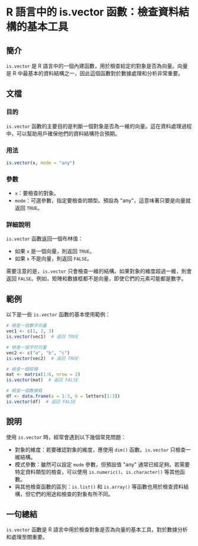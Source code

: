 <!--
Meta Description: # R 語言中的 is.vector 函數：檢查資料結構的基本工具 ## 簡介 `is.vector` 是 R 語言中的一個內建函數，用於檢查給定的對象是否為向量。向量是 R 中最基本的資料結構之一，因此這個函數對於數據處理和分析非常重要。 ## 文檔 ### 目的 `is.vector` 函數的主...
Meta Keywords: vector, true, false, mode, any
-->

# R 語言中的 is.vector 函數：檢查資料結構的基本工具

## 簡介
`is.vector` 是 R 語言中的一個內建函數，用於檢查給定的對象是否為向量。向量是 R 中最基本的資料結構之一，因此這個函數對於數據處理和分析非常重要。

## 文檔
### 目的
`is.vector` 函數的主要目的是判斷一個對象是否為一維的向量。這在資料處理過程中，可以幫助用戶確保他們的資料結構符合預期。

### 用法
```R
is.vector(x, mode = "any")
```

### 參數
- `x`：要檢查的對象。
- `mode`：可選參數，指定要檢查的類型。預設為 "any"，這意味著只要是向量就返回 `TRUE`。

### 詳細說明
`is.vector` 函數返回一個布林值：
- 如果 `x` 是一個向量，則返回 `TRUE`。
- 如果 `x` 不是向量，則返回 `FALSE`。

需要注意的是，`is.vector` 只會檢查一維的結構。如果對象的維度超過一維，則會返回 `FALSE`。例如，矩陣和數據框都不是向量，即使它們的元素可能都是數字。

## 範例
以下是一些 `is.vector` 函數的基本使用範例：

```R
# 檢查一個數字向量
vec1 <- c(1, 2, 3)
is.vector(vec1)  # 返回 TRUE

# 檢查一個字符向量
vec2 <- c("a", "b", "c")
is.vector(vec2)  # 返回 TRUE

# 檢查一個矩陣
mat <- matrix(1:6, nrow = 2)
is.vector(mat)  # 返回 FALSE

# 檢查一個數據框
df <- data.frame(a = 1:3, b = letters[1:3])
is.vector(df)  # 返回 FALSE
```

## 說明
使用 `is.vector` 時，經常會遇到以下幾個常見問題：
- 對象的維度：若要確認對象的維度，應使用 `dim()` 函數。`is.vector` 只檢查一維結構。
- 模式參數：雖然可以設定 `mode` 參數，但預設值 "any" 通常已經足夠。若需要特定資料類型的檢查，可以使用 `is.numeric()`、`is.character()` 等其他函數。
- 與其他檢查函數的區別：`is.list()` 和 `is.array()` 等函數也用於檢查資料結構，但它們的用途和檢查的對象有所不同。

## 一句總結
`is.vector` 函數是 R 語言中用於檢查對象是否為向量的基本工具，對於數據分析和處理至關重要。